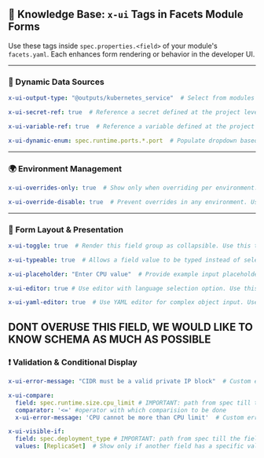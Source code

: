 ## 📘 Knowledge Base: `x-ui` Tags in Facets Module Forms

Use these tags inside `spec.properties.<field>` of your module's `facets.yaml`. Each enhances form rendering or behavior in the developer UI.

---

### 🔄 Dynamic Data Sources

```yaml
x-ui-output-type: "@outputs/kubernetes_service"  # Select from modules exporting this output type. Use this when the field can be derived from another module reference
```

```yaml
x-ui-secret-ref: true  # Reference a secret defined at the project level. Use this when a field has to be secret
```

```yaml
x-ui-variable-ref: true  # Reference a variable defined at the project level. Use this when same value can be referenced by other modules.
```

```yaml
x-ui-dynamic-enum: spec.runtime.ports.*.port  # Populate dropdown based on another field's value, * also supported
```

---

### 🌍 Environment Management

```yaml
x-ui-overrides-only: true  # Show only when overriding per environment. Use this when the variable cannot have a sensible defualt for all environments. like CIDR
```

```yaml
x-ui-override-disable: true  # Prevent overrides in any environment. Use this when it does not make sense for value to be changed per env. e.g. service port
```

---

### 🧩 Form Layout & Presentation

```yaml
x-ui-toggle: true  # Render this field group as collapsible. Use this to keep the advanced or any other block collapsed by default.
```

```yaml
x-ui-typeable: true  # Allows a field value to be typed instead of selecting it from the dropdown values.
```

```yaml
x-ui-placeholder: "Enter CPU value"  # Provide example input placeholder text for any field.
```

```yaml
x-ui-editor: true # Use editor with language selection option. Use this when you want to enter different language scripts. Final output will be saved in string format.
```

```yaml
x-ui-yaml-editor: true  # Use YAML editor for complex object input. Use this when you want to surface a yaml editor, use this for complex objects only
```
DONT OVERUSE THIS FIELD, WE WOULD LIKE TO KNOW SCHEMA AS MUCH AS POSSIBLE
---

### ❗ Validation & Conditional Display

```yaml
x-ui-error-message: "CIDR must be a valid private IP block"  # Custom error for validation failure
```

```yaml
x-ui-compare:
  field: spec.runtime.size.cpu_limit # IMPORTANT: path from spec till the field location
  comparator: '<=' #operator with which comparision to be done
  x-ui-error-message: 'CPU cannot be more than CPU limit'  # Custom error for validation failure
```

```yaml
x-ui-visible-if:
  field: spec.deployment_type # IMPORTANT: path from spec till the field location
  values: [ReplicaSet]  # Show only if another field has a specific value(s)
```